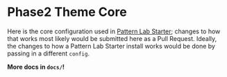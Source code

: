 # Phase2 Theme Core

Here is the core configuration used in [Pattern Lab Starter](http://github.com/phase2/pattern-lab-starter); changes to how that works most likely would be submitted here as a Pull Request. Ideally, the changes to how a Pattern Lab Starter install works would be done by passing in a different `config`. 

**More docs in `docs/`!**